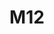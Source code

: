 ---
layout: firm_page
title: "M12"
id: "m12.vc"
permalink: "/m12m12.vc/"
website: "https://m12.vc"
offices: "San Francisco (United States)"
investment_stages: "Seed, Series A, Series B"
portfolio_companies: "Inworld, Space and Time, 1910 Genetics, Acerta, Agolo, AirMap, Airobotics, Andor Health, Applied Intuition, Aqua, Arkose Labs, Armada, Artificial, At-Bay, Authomize, Bakkt, Beamery, blackshark.ai, BlueVine, Bolster, Bonsai, Builder.io, Bytewax, Cerebri, ClearMotion, CloudLanes, CloudSimple, CNEXLabs, Code Ocean, Codefresh, CognitiveScale, Comfy, Comtravo, Conduktor, Contrast Security, d-Matrix, Databook, DatologyAI, Definely, Deployed, Directly, Dynamic Signal"
portfolio_link: "https://m12.vc/portfolio/"
investment_markets: "AI, Cloud infrastructure, Cybersecurity, Developer tools, Vertical SaaS, Web3 + gaming"
founded_year: "2016"
description: "M12 is Microsoft's venture capital fund. They invest in early-stage technology companies disrupting the enterprise, focusing on areas like AI, cloud infrastructure, and cybersecurity. Their strategy is tightly aligned with Microsoft, offering portfolio companies unique benefits and connections."
linkedin: "https://www.linkedin.com/company/m12vc/"
twitter: "https://twitter.com/M12vc"
instagram: ""
team_page: "https://m12.vc/team/"
investor_type: "Venture Capital, Corporate VC"
crunchbase: "https://www.crunchbase.com/organization/m12"
pitchbook: ""

# SEO Optimization
meta_title: "M12 - VC Firm - projectstartups.com"
meta_description: "M12, M12 is Microsoft's venture capital fund. They invest in early-stage technology companies disrupting the enterprise, focusing on areas like AI, cloud i..."
meta_keywords: "M12, AI, Cloud infrastructure, Cybersecurity, Developer tools, Vertical SaaS, Web3 + gaming, VC firm, venture capital, startup investor, projectstartups.com"
canonical_url: "https://vc.projectstartups.com/m12m12.vc/"
---